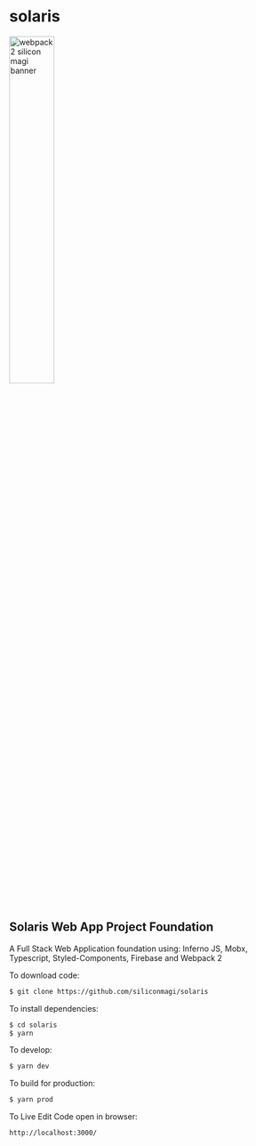 # solaris

<img src="https://cdn.rawgit.com/siliconmagi/pictures/master/proto-min.svg" alt="webpack 2 silicon magi banner" align="center" width="40%" />
<br />

## Solaris Web App Project Foundation 
A Full Stack Web Application foundation using: Inferno JS, Mobx, Typescript, Styled-Components, Firebase and Webpack 2

To download code:

```bash
$ git clone https://github.com/siliconmagi/solaris 
```

To install dependencies:

```bash
$ cd solaris 
$ yarn 
```

To develop:

```bash
$ yarn dev 
```

To build for production:

```bash
$ yarn prod 
```

To Live Edit Code open in browser:

```bash
http://localhost:3000/
```
